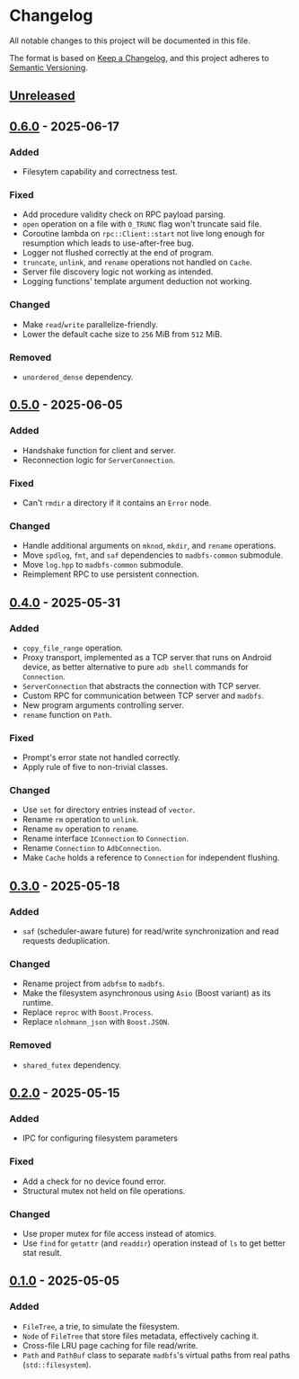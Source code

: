 # Changelog

All notable changes to this project will be documented in this file.

The format is based on [Keep a Changelog](https://keepachangelog.com/en/1.1.0/),
and this project adheres to [Semantic Versioning](https://semver.org/spec/v2.0.0.html).

## [Unreleased]

## [0.6.0] - 2025-06-17

### Added

- Filesytem capability and correctness test.

### Fixed

- Add procedure validity check on RPC payload parsing.
- `open` operation on a file with `O_TRUNC` flag won't truncate said file.
- Coroutine lambda on `rpc::Client::start` not live long enough for resumption which leads to use-after-free bug.
- Logger not flushed correctly at the end of program.
- `truncate`, `unlink`, and `rename` operations not handled on `Cache`.
- Server file discovery logic not working as intended.
- Logging functions' template argument deduction not working.

### Changed

- Make `read`/`write` parallelize-friendly.
- Lower the default cache size to `256` MiB from `512` MiB.

### Removed

- `unordered_dense` dependency.

## [0.5.0] - 2025-06-05

### Added

- Handshake function for client and server.
- Reconnection logic for `ServerConnection`.

### Fixed

- Can't `rmdir` a directory if it contains an `Error` node.

### Changed

- Handle additional arguments on `mknod`, `mkdir`, and `rename` operations.
- Move `spdlog`, `fmt`, and `saf` dependencies to `madbfs-common` submodule.
- Move `log.hpp` to `madbfs-common` submodule.
- Reimplement RPC to use persistent connection.

## [0.4.0] - 2025-05-31

### Added

- `copy_file_range` operation.
- Proxy transport, implemented as a TCP server that runs on Android device, as better alternative to pure `adb shell` commands for `Connection`.
- `ServerConnection` that abstracts the connection with TCP server.
- Custom RPC for communication between TCP server and `madbfs`.
- New program arguments controlling server.
- `rename` function on `Path`.

### Fixed

- Prompt's error state not handled correctly.
- Apply rule of five to non-trivial classes.

### Changed

- Use `set` for directory entries instead of `vector`.
- Rename `rm` operation to `unlink`.
- Rename `mv` operation to `rename`.
- Rename interface `IConnection` to `Connection`.
- Rename `Connection` to `AdbConnection`.
- Make `Cache` holds a reference to `Connection` for independent flushing.

## [0.3.0] - 2025-05-18

### Added

- `saf` (scheduler-aware future) for read/write synchronization and read requests deduplication.

### Changed

- Rename project from `adbfsm` to `madbfs`.
- Make the filesystem asynchronous using `Asio` (Boost variant) as its runtime.
- Replace `reproc` with `Boost.Process`.
- Replace `nlohmann_json` with `Boost.JSON`.

### Removed

- `shared_futex` dependency.

## [0.2.0] - 2025-05-15

### Added

- IPC for configuring filesystem parameters

### Fixed

- Add a check for no device found error.
- Structural mutex not held on file operations.

### Changed

- Use proper mutex for file access instead of atomics.
- Use `find` for `getattr` (and `readdir`) operation instead of `ls` to get better stat result.

## [0.1.0] - 2025-05-05

### Added

- `FileTree`, a trie, to simulate the filesystem.
- `Node` of `FileTree` that store files metadata, effectively caching it.
- Cross-file LRU page caching for file read/write.
- `Path` and `PathBuf` class to separate `madbfs`'s virtual paths from real paths (`std::filesystem`).

[unreleased]: https://github.com/mrizaln/madbfs/compare/v0.6.0...HEAD
[0.6.0]: https://github.com/mrizaln/madbfs/compare/v0.5.0...v0.6.0
[0.5.0]: https://github.com/mrizaln/madbfs/compare/v0.4.0...v0.5.0
[0.4.0]: https://github.com/mrizaln/madbfs/compare/v0.3.0...v0.4.0
[0.3.0]: https://github.com/mrizaln/madbfs/compare/v0.2.0...v0.3.0
[0.2.0]: https://github.com/mrizaln/madbfs/compare/v0.1.0...v0.2.0
[0.1.0]: https://github.com/mrizaln/madbfs/releases/tag/v0.1.0
